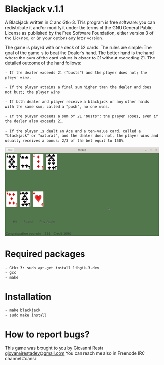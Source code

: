 # Blackjack v.1.1

A Blackjack written in C and Gtk+3. This program is free software: you can redistribute it and/or modify it under the terms of the GNU General Public License as published by the Free Software Foundation, either version 3 of the License, or (at your option) any later version.

The game is played with one deck of 52 cards. The rules are simple: The goal of the game is to beat the Dealer's hand. The better hand is the hand where the sum of the card values is closer to 21 without exceeding 21. The detailed outcome of the hand follows:  

    - If the dealer exceeds 21 ("busts") and the player does not; the player wins.
    
    - If the player attains a final sum higher than the dealer and does not bust; the player wins.
    
    - If both dealer and player receive a blackjack or any other hands with the same sum, called a "push", no one wins.
    
    - If the player exceeds a sum of 21 "busts": the player loses, even if the dealer also exceeds 21.
    
    - If the player is dealt an Ace and a ten-value card, called a "blackjack" or "natural", and the dealer does not, the player wins and usually receives a bonus: 2/3 of the bet equal to 150%.
    
![Screenshot](https://github.com/gioretikto/blackjack/blob/master/blackjack.png)

# Required packages

	- Gtk+ 3: sudo apt-get install libgtk-3-dev
	- gcc
	- make

# Installation

	- make blackjack
	- sudo make install

# How to report bugs?

This game was brought to you by Giovanni Resta giovannirestadev@gmail.com
You can reach me also in Freenode IRC channel #cansi
